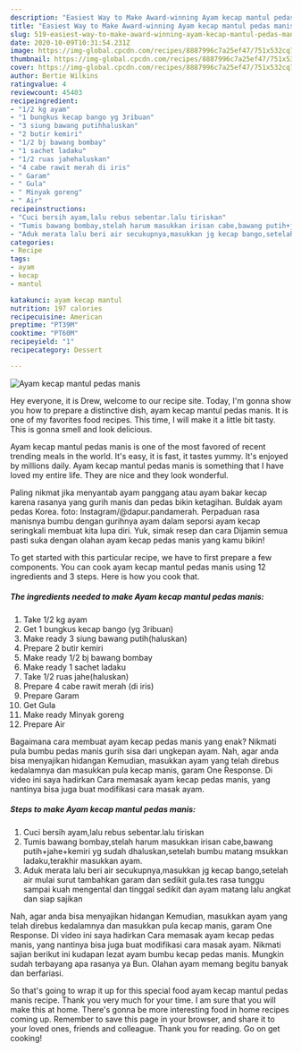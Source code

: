```yaml
---
description: "Easiest Way to Make Award-winning Ayam kecap mantul pedas manis"
title: "Easiest Way to Make Award-winning Ayam kecap mantul pedas manis"
slug: 519-easiest-way-to-make-award-winning-ayam-kecap-mantul-pedas-manis
date: 2020-10-09T10:31:54.231Z
image: https://img-global.cpcdn.com/recipes/8887996c7a25ef47/751x532cq70/ayam-kecap-mantul-pedas-manis-foto-resep-utama.jpg
thumbnail: https://img-global.cpcdn.com/recipes/8887996c7a25ef47/751x532cq70/ayam-kecap-mantul-pedas-manis-foto-resep-utama.jpg
cover: https://img-global.cpcdn.com/recipes/8887996c7a25ef47/751x532cq70/ayam-kecap-mantul-pedas-manis-foto-resep-utama.jpg
author: Bertie Wilkins
ratingvalue: 4
reviewcount: 45403
recipeingredient:
- "1/2 kg ayam"
- "1 bungkus kecap bango yg 3ribuan"
- "3 siung bawang putihhaluskan"
- "2 butir kemiri"
- "1/2 bj bawang bombay"
- "1 sachet ladaku"
- "1/2 ruas jahehaluskan"
- "4 cabe rawit merah di iris"
- " Garam"
- " Gula"
- " Minyak goreng"
- " Air"
recipeinstructions:
- "Cuci bersih ayam,lalu rebus sebentar.lalu tiriskan"
- "Tumis bawang bombay,stelah harum masukkan irisan cabe,bawang putih+jahe+kemiri yg sudah dhaluskan,setelah bumbu matang msukkan ladaku,terakhir masukkan ayam."
- "Aduk merata lalu beri air secukupnya,masukkan jg kecap bango,setelah air mulai surut tambahkan garam dan sedikit gula.tes rasa tunggu sampai kuah mengental dan tinggal sedikit dan ayam matang lalu angkat dan siap sajikan"
categories:
- Recipe
tags:
- ayam
- kecap
- mantul

katakunci: ayam kecap mantul 
nutrition: 197 calories
recipecuisine: American
preptime: "PT39M"
cooktime: "PT60M"
recipeyield: "1"
recipecategory: Dessert

---
```



![Ayam kecap mantul pedas manis](https://img-global.cpcdn.com/recipes/8887996c7a25ef47/751x532cq70/ayam-kecap-mantul-pedas-manis-foto-resep-utama.jpg)

Hey everyone, it is Drew, welcome to our recipe site. Today, I'm gonna show you how to prepare a distinctive dish, ayam kecap mantul pedas manis. It is one of my favorites food recipes. This time, I will make it a little bit tasty. This is gonna smell and look delicious.

Ayam kecap mantul pedas manis is one of the most favored of recent trending meals in the world. It's easy, it is fast, it tastes yummy. It's enjoyed by millions daily. Ayam kecap mantul pedas manis is something that I have loved my entire life. They are nice and they look wonderful.

Paling nikmat jika menyantab ayam panggang atau ayam bakar kecap karena rasanya yang gurih manis dan pedas bikin ketagihan. Buldak ayam pedas Korea. foto: Instagram/@dapur.pandamerah. Perpaduan rasa manisnya bumbu dengan gurihnya ayam dalam seporsi ayam kecap seringkali membuat kita lupa diri. Yuk, simak resep dan cara Dijamin semua pasti suka dengan olahan ayam kecap pedas manis yang kamu bikin!


To get started with this particular recipe, we have to first prepare a few components. You can cook ayam kecap mantul pedas manis using 12 ingredients and 3 steps. Here is how you cook that.

<!--inarticleads1-->

##### The ingredients needed to make Ayam kecap mantul pedas manis:

1. Take 1/2 kg ayam
1. Get 1 bungkus kecap bango (yg 3ribuan)
1. Make ready 3 siung bawang putih(haluskan)
1. Prepare 2 butir kemiri
1. Make ready 1/2 bj bawang bombay
1. Make ready 1 sachet ladaku
1. Take 1/2 ruas jahe(haluskan)
1. Prepare 4 cabe rawit merah (di iris)
1. Prepare  Garam
1. Get  Gula
1. Make ready  Minyak goreng
1. Prepare  Air


Bagaimana cara membuat ayam kecap pedas manis yang enak? Nikmati pula bumbu pedas manis gurih sisa dari ungkepan ayam. Nah, agar anda bisa menyajikan hidangan Kemudian, masukkan ayam yang telah direbus kedalamnya dan masukkan pula kecap manis, garam One Response. Di video ini saya hadirkan Cara memasak ayam kecap pedas manis, yang nantinya bisa juga buat modifikasi cara masak ayam. 

<!--inarticleads2-->

##### Steps to make Ayam kecap mantul pedas manis:

1. Cuci bersih ayam,lalu rebus sebentar.lalu tiriskan
1. Tumis bawang bombay,stelah harum masukkan irisan cabe,bawang putih+jahe+kemiri yg sudah dhaluskan,setelah bumbu matang msukkan ladaku,terakhir masukkan ayam.
1. Aduk merata lalu beri air secukupnya,masukkan jg kecap bango,setelah air mulai surut tambahkan garam dan sedikit gula.tes rasa tunggu sampai kuah mengental dan tinggal sedikit dan ayam matang lalu angkat dan siap sajikan


Nah, agar anda bisa menyajikan hidangan Kemudian, masukkan ayam yang telah direbus kedalamnya dan masukkan pula kecap manis, garam One Response. Di video ini saya hadirkan Cara memasak ayam kecap pedas manis, yang nantinya bisa juga buat modifikasi cara masak ayam. Nikmati sajian berikut ini kudapan lezat ayam bumbu kecap pedas manis. Mungkin sudah terbayang apa rasanya ya Bun. Olahan ayam memang begitu banyak dan berfariasi. 

So that's going to wrap it up for this special food ayam kecap mantul pedas manis recipe. Thank you very much for your time. I am sure that you will make this at home. There's gonna be more interesting food in home recipes coming up. Remember to save this page in your browser, and share it to your loved ones, friends and colleague. Thank you for reading. Go on get cooking!

